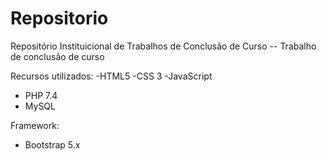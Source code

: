 # Repositorio
Repositório Instituicional de Trabalhos de Conclusão de Curso
 -- Trabalho de conclusão de curso
 
Recursos utilizados:
-HTML5
-CSS 3
-JavaScript
- PHP 7.4
- MySQL

Framework:
- Bootstrap 5.x
 
